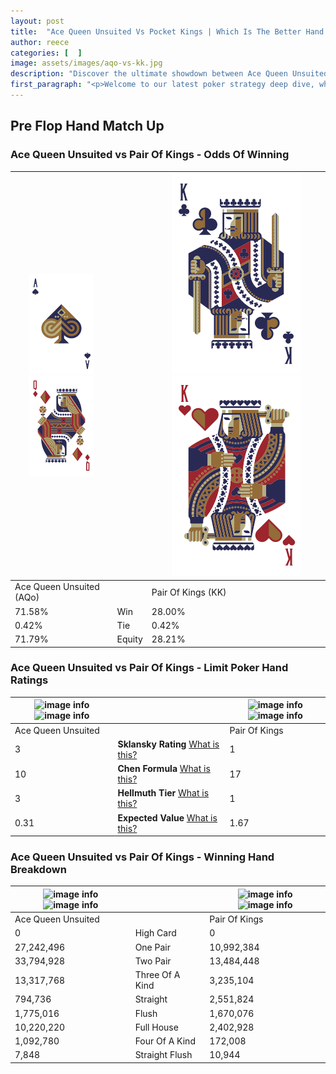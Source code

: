```yaml
---
layout: post
title:  "Ace Queen Unsuited Vs Pocket Kings | Which Is The Better Hand In Poker? A Complete Guide"
author: reece
categories: [  ]
image: assets/images/aqo-vs-kk.jpg
description: "Discover the ultimate showdown between Ace Queen Unsuited and Pair Of Kings in poker! Uncover the odds, strategies, and scenarios where one hand triumphs over the other. Get ready to up your poker game with this thrilling analysis."
first_paragraph: "<p>Welcome to our latest poker strategy deep dive, where we're pitting two distinct hands against each other in a high-stakes showdown: Ace Queen Unsuited vs Pair Of Kings.</p><p>In the dynamic world of poker, every decision counts, and knowing which hand holds the upper hand is key to your success at the table.</p><p>In this article, we'll dissect these two hands, explore the scenarios where one dominates the other, and equip you with the knowledge to make strategic choices that can tip the odds in your favor.</p><p>Get ready to unravel the intriguing dynamics of these poker hands and elevate your game to new heights.</p>"
---
```




[comment]: # (sp0)

## Pre Flop Hand Match Up

<div class="table hand-ratings" markdown="1"> 



### Ace Queen Unsuited vs Pair Of Kings - Odds Of Winning


    
| ![image info](assets/images/hand1/A.png) ![image info](assets/images/hand1/qo.png) |  | ![image info](assets/images/hand2/K.png) ![image info](assets/images/hand2/ko.png) |
| -------- | -------- | -------- |
| Ace Queen Unsuited (AQo) |  | Pair Of Kings (KK) |
| 71.58% | Win | 28.00% |
| 0.42% | Tie | 0.42% |
| 71.79% | Equity | 28.21% |




[comment]: # (sp1)



### Ace Queen Unsuited vs Pair Of Kings - Limit Poker Hand Ratings


    
| ![image info](https://www.riverpairs.com/assets/images/hand1/A.png) ![image info](https://www.riverpairs.com/assets/images/hand1/qo.png) |  | ![image info](https://www.riverpairs.com/assets/images/hand2/K.png) ![image info](https://www.riverpairs.com/assets/images/hand2/ko.png) |
| -------- | -------- | -------- |
| Ace Queen Unsuited |  | Pair Of Kings |
| 3 | **Sklansky Rating** [What is this?](/sklansky-rating-explained) | 1 |
| 10 | **Chen Formula** [What is this?](/chen-formula-explained) | 17 |
| 3 | **Hellmuth Tier** [What is this?](/Hellmuth-tier-explained) | 1 |
| 0.31 | **Expected Value** [What is this?](/expected-value-explained) | 1.67 |




[comment]: # (sp2)



### Ace Queen Unsuited vs Pair Of Kings - Winning Hand Breakdown


    
| ![image info](https://www.riverpairs.com/assets/images/hand1/A.png) ![image info](https://www.riverpairs.com/assets/images/hand1/qo.png) |  | ![image info](https://www.riverpairs.com/assets/images/hand2/K.png) ![image info](https://www.riverpairs.com/assets/images/hand2/ko.png) |
| -------- | -------- | -------- |
| Ace Queen Unsuited |  | Pair Of Kings |
| 0 | High Card | 0 |
| 27,242,496 | One Pair | 10,992,384 |
| 33,794,928 | Two Pair | 13,484,448 |
| 13,317,768 | Three Of A Kind | 3,235,104 |
| 794,736 | Straight | 2,551,824 |
| 1,775,016 | Flush | 1,670,076 |
| 10,220,220 | Full House | 2,402,928 |
| 1,092,780 | Four Of A Kind | 172,008 |
| 7,848 | Straight Flush | 10,944 |




[comment]: # (sp3)



</div>

[comment]: # (sp4)



[comment]: # (sp5)

